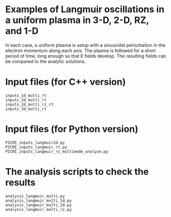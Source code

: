 # Examples of Langmuir oscillations in a uniform plasma in 3-D, 2-D, RZ, and 1-D

In each case, a uniform plasma is setup with a sinusoidal perturbation in the
electron momentum along each axis. The plasma is followed for a short period
of time, long enough so that E fields develop. The resulting fields can be
compared to the analytic solutions.

# Input files (for C++ version)

    inputs_1d_multi_rt
    inputs_2d_multi_rt
    inputs_2d_multi_rz_rt
    inputs_3d_multi_rt

# Input files (for Python version)

    PICMI_inputs_langmuir2d.py
    PICMI_inputs_langmuir_rt.py
    PICMI_inputs_langmuir_rz_multimode_analyze.py

# The analysis scripts to check the results

    analysis_langmuir_multi.py
    analysis_langmuir_multi_1d.py
    analysis_langmuir_multi_2d.py
    analysis_langmuir_multi_rz.py

